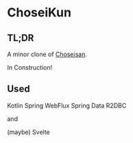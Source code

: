 # ChoseiKun

## TL;DR

A minor clone of [Choseisan](https://chouseisan.com).

In Construction!

## Used

Kotlin
Spring WebFlux
Spring Data R2DBC

and

(maybe) Svelte
